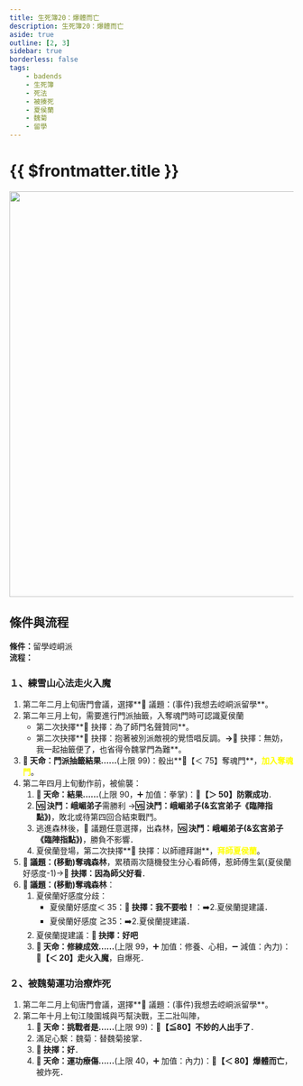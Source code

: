 ```yaml
---
title: 生死簿20：爆體而亡
description: 生死簿20：爆體而亡
aside: true
outline: [2, 3]
sidebar: true
borderless: false
tags:
    - badends
    - 生死簿
    - 死法
    - 被揍死
    - 夏侯蘭
    - 魏菊
    - 留學
---
```


# {{ $frontmatter.title }}

<img width="720" src="/images/badends/badend20.webp">

## 條件與流程

<b>條件：</b>留學崆峒派<br>
<b>流程：</b><br>

### １、練雪山心法走火入魔

1. 第二年二月上旬唐門會議，選擇**📜 議題：(事件)我想去崆峒派留學**。
2. 第二年三月上旬，需要進行門派抽籤，入奪魂門時可認識<Girl5Icon>夏侯蘭</Girl5Icon>
    - 第二次抉擇**📖 抉擇：為了師門名聲贊同**。
    - 第二次抉擇**📖 抉擇：抱著被別派敵視的覺悟唱反調。**→**📖 抉擇：無妨，我一起抽籤便了，也省得令魏掌門為難**。
3. **🎲 天命：門派抽籤結果......**(上限 99)：骰出**🧾【＜ 75】奪魂門**，<span style='color: Yellow;'>**加入奪魂門**</span>。
4. 第二年四月上旬動作前，被偷襲：
    1. **🎲 天命：結果......**(上限 90，➕ 加值：拳掌)：**🧾【＞ 50】防禦成功**．
    2. **🆚 決鬥：峨嵋弟子**需勝利 →**🆚 決鬥：峨嵋弟子(&玄宮弟子《臨陣指點》)**，敗北或待第四回合結束戰鬥。
    3. 逃進森林後，🧾 議題任意選擇，出森林，**🆚 決鬥：峨嵋弟子(&玄宮弟子《臨陣指點》)**，勝負不影響．
    4. <Girl5Icon>夏侯蘭</Girl5Icon>登場，第二次抉擇**📖 抉擇：以師禮拜謝**，<span style='color: Yellow;'>**拜師夏侯蘭**</span>。
5. **📜 議題：(移動)奪魂森林**，累積兩次隨機發生分心看<Girl5Icon>師傅</Girl5Icon>，惹<Girl5Icon>師傅</Girl5Icon>生氣(<Girl5Icon>夏侯蘭</Girl5Icon>好感度-1)→**📖 抉擇：因為師父好看**．
6. **📜 議題：(移動)奪魂森林**：
    1. <Girl5Icon>夏侯蘭</Girl5Icon>好感度分歧：
        - <Girl5Icon>夏侯蘭</Girl5Icon>好感度＜ 35：**📖 抉擇：我不要啦！**：➡️2.<Girl5Icon>夏侯蘭</Girl5Icon>提建議．
        - <Girl5Icon>夏侯蘭</Girl5Icon>好感度 ≧35：➡️2.<Girl5Icon>夏侯蘭</Girl5Icon>提建議．
    2. <Girl5Icon>夏侯蘭</Girl5Icon>提建議：**📖 抉擇：好吧**
    3. **🎲 天命：修練成效......**(上限 99，➕ 加值：修養、心相，➖ 減值：內力)：**🧾【＜ 20】走火入魔**，自爆死．

### ２、被魏菊運功治療炸死

1. 第二年二月上旬唐門會議，選擇**📜 議題：(事件)我想去崆峒派留學**。
2. 第二年十月上旬江陵圍城與丐幫決戰，王二壯叫陣，
    1. **🎲 天命：挑戰者是......**(上限 99)：**🧾【≦80】不妙的人出手了**．
    2. 滿足心繫：<Girl7Icon>魏菊</Girl7Icon>：替<Girl7Icon>魏菊</Girl7Icon>接掌．
    3. **📖 抉擇：好**．
    4. **🎲 天命：運功療傷......**(上限 40，➕ 加值：內力)：**🧾【＜ 80】爆體而亡**，被炸死．
